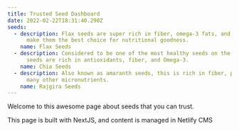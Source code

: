 ```yaml
---
title: Trusted Seed Dashboard
date: 2022-02-22T18:31:40.290Z
seeds:
  - description: Flax seeds are super rich in fiber, omega-3 fats, and protein that
      make them the best choice for nutritional goodness.
    name: Flax Seeds
  - description: Considered to be one of the most healthy seeds on the planet, chia
      seeds are rich in antioxidants, fiber, and Omega-3.
    name: Chia Seeds
  - description: Also known as amaranth seeds, this is rich in fiber, protein, and
      many other micronutrients.
    name: Rajgira Seeds
---
```

Welcome to this awesome page about seeds that you can trust.

This page is built with NextJS, and content is managed in Netlify CMS